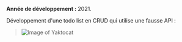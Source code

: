 **Année de développement :** 2021.</br>

Développement d'une todo list en CRUD qui utilise une fausse API :
> ![Image of Yaktocat](https://user-images.githubusercontent.com/77897283/126187551-d23cef7f-417b-4c30-9d90-e3bcec51ae24.png)
